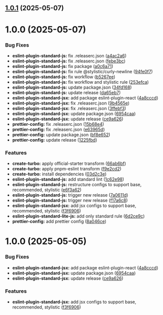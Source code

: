 ## [1.0.1](https://github.com/Seungwoo321/code-style/compare/@seungwoo321/eslint-plugin-standard-jsx@1.0.0...@seungwoo321/eslint-plugin-standard-jsx@1.0.1) (2025-05-07)

# 1.0.0 (2025-05-07)


### Bug Fixes

* **eslint-plugin-standard-js:** fix .releaserc.json ([a4ac2a6](https://github.com/Seungwoo321/code-style/commit/a4ac2a6959f002a5a9900d9d019ad862d5fadef1))
* **eslint-plugin-standard-js:** fix .releaserc.json ([febe3bc](https://github.com/Seungwoo321/code-style/commit/febe3bc0c270a45332ff12b782132e2cd21f0825))
* **eslint-plugin-standard-js:** fix package ([a0c6a71](https://github.com/Seungwoo321/code-style/commit/a0c6a717fb79308781a169223900e26c1e8e8f34))
* **eslint-plugin-standard-js:** fix rule @stylistic/curly-newline ([94fe0f7](https://github.com/Seungwoo321/code-style/commit/94fe0f76a526e0ae4b8cce76d32fc91e473e6211))
* **eslint-plugin-standard-js:** fix workflow ([b5267ee](https://github.com/Seungwoo321/code-style/commit/b5267ee8a8508a327763074ade6c38f7116b6fc3))
* **eslint-plugin-standard-js:** fix workflow and stylistic rule ([253efca](https://github.com/Seungwoo321/code-style/commit/253efca5d451cc8c60019bdbabb2b84760807e7f))
* **eslint-plugin-standard-js:** update package.json ([34fd168](https://github.com/Seungwoo321/code-style/commit/34fd16837b965f488f01860b99f0cb946749cc97))
* **eslint-plugin-standard-js:** update release ([da65eb7](https://github.com/Seungwoo321/code-style/commit/da65eb7481db26c6a29d4d7155a89d94b637602e))
* **eslint-plugin-standard-jsx:** add package eslint-plugin-react ([4a8cccd](https://github.com/Seungwoo321/code-style/commit/4a8cccd1720a08e6d8cbe41240abfa11050c0f1c))
* **eslint-plugin-standard-jsx:** fix .releaserc.json ([9b4565e](https://github.com/Seungwoo321/code-style/commit/9b4565ee89dd3ae6e0136a1c553e961a3c207c81))
* **eslint-plugin-standard-jsx:** fix .releaserc.json ([3ffebf3](https://github.com/Seungwoo321/code-style/commit/3ffebf32a6b0d73d5542fa603570f794077fd5ba))
* **eslint-plugin-standard-jsx:** update package.json ([6954caa](https://github.com/Seungwoo321/code-style/commit/6954caadb07f2480424db579ed0247c6209571ac))
* **eslint-plugin-standard-jsx:** update release ([ce9a626](https://github.com/Seungwoo321/code-style/commit/ce9a626ea3d8a1f75f5946beff0f422ca76294dc))
* **prettier-config:** fix .releaserc.json ([15b68e4](https://github.com/Seungwoo321/code-style/commit/15b68e403591480af0f72ddd9011483182f07566))
* **prettier-config:** fix .releaserc.json ([e63965d](https://github.com/Seungwoo321/code-style/commit/e63965dff4ee5573626e74dcbadc2d8b9f5fbb9d))
* **prettier-config:** update package.json ([bf8e652](https://github.com/Seungwoo321/code-style/commit/bf8e65242a906b84e3fbe5f96a61dd74e3b6eedf))
* **prettier-config:** update release ([1225fbd](https://github.com/Seungwoo321/code-style/commit/1225fbdaec78094e2e866d02e206e5cd69e0b98f))


### Features

* **create-turbo:** apply official-starter transform ([66ab6bf](https://github.com/Seungwoo321/code-style/commit/66ab6bf3062b0f9cad57fe3280ecc1ebb1f9257c))
* **create-turbo:** apply pnpm-eslint transform ([f9e2cd2](https://github.com/Seungwoo321/code-style/commit/f9e2cd249f179458de07fd9c27f9737d5474fa67))
* **create-turbo:** install dependencies ([03d2c3e](https://github.com/Seungwoo321/code-style/commit/03d2c3edf0e4b01556814a0ea54d85fbb92d739f))
* **eslint-plugin-standard-js:** add standard lint ([1c62e98](https://github.com/Seungwoo321/code-style/commit/1c62e984193a8cfd9125bb54bcb1358f53fdbaa7))
* **eslint-plugin-standard-js:** restructure configs to support base, recommended, stylistic ([e6f3a62](https://github.com/Seungwoo321/code-style/commit/e6f3a629abd9fa1e028c8696085b23e2b2620dbb))
* **eslint-plugin-standard-js:** trigger new release ([7a0611d](https://github.com/Seungwoo321/code-style/commit/7a0611d802b3064839834a24c483fd86ac3b8406))
* **eslint-plugin-standard-js:** trigger new release ([f17a6c8](https://github.com/Seungwoo321/code-style/commit/f17a6c862348ad44ea562a769568412ae4b805ec))
* **eslint-plugin-standard-jsx:** add jsx configs to support base, recommended, stylistic ([f3f6906](https://github.com/Seungwoo321/code-style/commit/f3f6906c8f1dd7b464b1d837dbd9be945d828844))
* **eslint-plugin-standard-lite-js:** add only standard rule ([6d2ce9c](https://github.com/Seungwoo321/code-style/commit/6d2ce9c2d8f940927aca06b915675032aa57411c))
* **prettier-config:** add prettier config ([8a046ce](https://github.com/Seungwoo321/code-style/commit/8a046ce1d3b899b79c397e29420e64cf2a2ad17f))

# 1.0.0 (2025-05-05)


### Bug Fixes

* **eslint-plugin-standard-jsx:** add package eslint-plugin-react ([4a8cccd](https://github.com/Seungwoo321/code-style/commit/4a8cccd1720a08e6d8cbe41240abfa11050c0f1c))
* **eslint-plugin-standard-jsx:** update package.json ([6954caa](https://github.com/Seungwoo321/code-style/commit/6954caadb07f2480424db579ed0247c6209571ac))
* **eslint-plugin-standard-jsx:** update release ([ce9a626](https://github.com/Seungwoo321/code-style/commit/ce9a626ea3d8a1f75f5946beff0f422ca76294dc))


### Features

* **eslint-plugin-standard-jsx:** add jsx configs to support base, recommended, stylistic ([f3f6906](https://github.com/Seungwoo321/code-style/commit/f3f6906c8f1dd7b464b1d837dbd9be945d828844))
